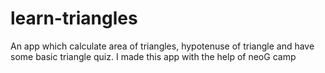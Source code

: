 # learn-triangles
An app  which calculate area of triangles, hypotenuse of triangle and have some basic triangle quiz. I made this app with the help of neoG camp
